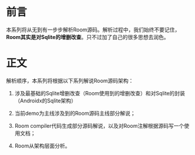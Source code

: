 # 前言

本系列将从无到有一步步解析Room源码。解析过程中，我们始终不要记住，**Room其实是对Sqlite的增删改查**。只不过加了自己的很多思想去润色。

# 正文

解析顺序，本系列将根据以下系列解说Room源码架构：

1. 涉及最基础的Sqlite增删改查（Room使用到的增删改查）和对Sqlite的封装（Androidx的Sqlite架构）

2. 当前demo为主线涉及到的Room源码主线部分解说；

3. Room compiler代码生成部分源码解说，以及对Room注解根据源码写一个使用文档；

4. Room从架构层面分析。


